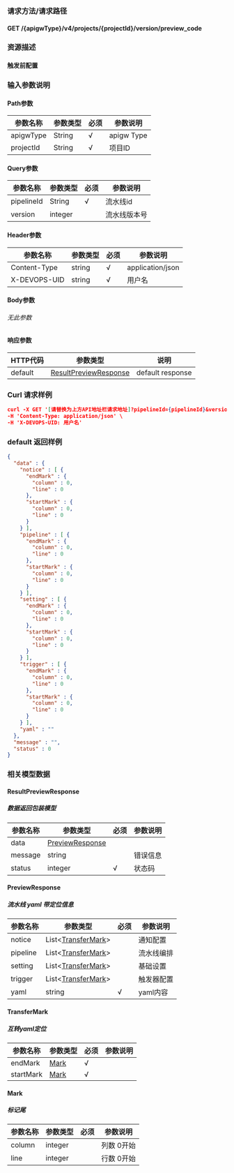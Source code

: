 ### 请求方法/请求路径
#### GET /{apigwType}/v4/projects/{projectId}/version/preview_code
### 资源描述
#### 触发前配置
### 输入参数说明
#### Path参数

| 参数名称      | 参数类型   | 必须  | 参数说明       |
| --------- | ------ | --- | ---------- |
| apigwType | String | √   | apigw Type |
| projectId | String | √   | 项目ID       |

#### Query参数

| 参数名称       | 参数类型    | 必须  | 参数说明   |
| ---------- | ------- | --- | ------ |
| pipelineId | String  | √   | 流水线id  |
| version    | integer |     | 流水线版本号 |

#### Header参数

| 参数名称         | 参数类型   | 必须  | 参数说明             |
| ------------ | ------ | --- | ---------------- |
| Content-Type | string | √   | application/json |
| X-DEVOPS-UID | string | √   | 用户名              |

#### Body参数
###### 无此参数
#### 响应参数

| HTTP代码  | 参数类型                                            | 说明               |
| ------- | ----------------------------------------------- | ---------------- |
| default | [ResultPreviewResponse](#ResultPreviewResponse) | default response |

### Curl 请求样例

```Json
curl -X GET '[请替换为上方API地址栏请求地址]?pipelineId={pipelineId}&version={version}' \
-H 'Content-Type: application/json' \
-H 'X-DEVOPS-UID: 用户名' 
```

### default 返回样例

```Json
{
  "data" : {
    "notice" : [ {
      "endMark" : {
        "column" : 0,
        "line" : 0
      },
      "startMark" : {
        "column" : 0,
        "line" : 0
      }
    } ],
    "pipeline" : [ {
      "endMark" : {
        "column" : 0,
        "line" : 0
      },
      "startMark" : {
        "column" : 0,
        "line" : 0
      }
    } ],
    "setting" : [ {
      "endMark" : {
        "column" : 0,
        "line" : 0
      },
      "startMark" : {
        "column" : 0,
        "line" : 0
      }
    } ],
    "trigger" : [ {
      "endMark" : {
        "column" : 0,
        "line" : 0
      },
      "startMark" : {
        "column" : 0,
        "line" : 0
      }
    } ],
    "yaml" : ""
  },
  "message" : "",
  "status" : 0
}
```

### 相关模型数据
#### ResultPreviewResponse
##### 数据返回包装模型

| 参数名称    | 参数类型                                | 必须  | 参数说明 |
| ------- | ----------------------------------- | --- | ---- |
| data    | [PreviewResponse](#PreviewResponse) |     |      |
| message | string                              |     | 错误信息 |
| status  | integer                             | √   | 状态码  |

#### PreviewResponse
##### 流水线 yaml 带定位信息

| 参数名称     | 参数类型                                | 必须  | 参数说明   |
| -------- | ----------------------------------- | --- | ------ |
| notice   | List<[TransferMark](#TransferMark)> |     | 通知配置   |
| pipeline | List<[TransferMark](#TransferMark)> |     | 流水线编排  |
| setting  | List<[TransferMark](#TransferMark)> |     | 基础设置   |
| trigger  | List<[TransferMark](#TransferMark)> |     | 触发器配置  |
| yaml     | string                              | √   | yaml内容 |

#### TransferMark
##### 互转yaml定位

| 参数名称      | 参数类型          | 必须  | 参数说明 |
| --------- | ------------- | --- | ---- |
| endMark   | [Mark](#Mark) | √   |      |
| startMark | [Mark](#Mark) | √   |      |

#### Mark
##### 标记尾

| 参数名称   | 参数类型    | 必须  | 参数说明   |
| ------ | ------- | --- | ------ |
| column | integer |     | 列数 0开始 |
| line   | integer |     | 行数 0开始 |

 
